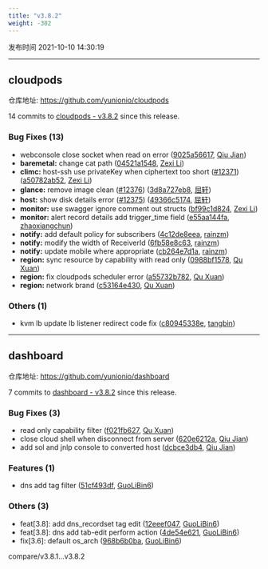 ```yaml
---
title: "v3.8.2"
weight: -382
---
```


发布时间 2021-10-10 14:30:19

---
## cloudpods

仓库地址: https://github.com/yunionio/cloudpods

14 commits to [cloudpods - v3.8.2] since this release.

### Bug Fixes (13)
- webconsole close socket when read on error ([9025a56617](https://github.com/yunionio/cloudpods/commit/9025a566179cab614cf2e19a94183cf96f165c7a), [Qiu Jian](mailto:qiujian@yunionyun.com))
- **baremetal:** change cat path ([04521a1548](https://github.com/yunionio/cloudpods/commit/04521a154827ccf633a0987ea2647b6142b3c3c8), [Zexi Li](mailto:zexi.li@icloud.com))
- **climc:** host-ssh use privateKey when ciphertext too short ([#12371](https://github.com/yunionio/cloudpods/issues/12371)) ([a50782ab52](https://github.com/yunionio/cloudpods/commit/a50782ab5241dfc7438cf94591adfb3e1cb0a2ef), [Zexi Li](mailto:zexi.li@icloud.com))
- **glance:** remove image clean ([#12376](https://github.com/yunionio/cloudpods/issues/12376)) ([3d8a727eb8](https://github.com/yunionio/cloudpods/commit/3d8a727eb8d65a7251388abab165f86c24c891dd), [屈轩](mailto:qu_xuan@icloud.com))
- **host:** show disk details error ([#12375](https://github.com/yunionio/cloudpods/issues/12375)) ([49366c5174](https://github.com/yunionio/cloudpods/commit/49366c51740e1827907a06f817772e3b75609849), [屈轩](mailto:qu_xuan@icloud.com))
- **monitor:** use swagger ignore comment out structs ([bf99c1d824](https://github.com/yunionio/cloudpods/commit/bf99c1d824ec6d336d8a7c370c585b33a0aea2bb), [Zexi Li](mailto:zexi.li@icloud.com))
- **monitor:** alert record details add trigger_time field ([e55aa144fa](https://github.com/yunionio/cloudpods/commit/e55aa144fab99b7e165a0d3882e1c6d267e49c53), [zhaoxiangchun](mailto:1422928955@qq.com))
- **notify:** add default policy for subscribers ([4c12de8eea](https://github.com/yunionio/cloudpods/commit/4c12de8eea8ea50818993577320f12bb567712ce), [rainzm](mailto:mjoycarry@gmail.com))
- **notify:** modify the width of ReceiverId ([6fb58e8c63](https://github.com/yunionio/cloudpods/commit/6fb58e8c632942a8bf130e8c04c9b8c9ac617c8d), [rainzm](mailto:mjoycarry@gmail.com))
- **notify:** update mobile where appropriate ([cb264e7d1a](https://github.com/yunionio/cloudpods/commit/cb264e7d1a4c2416cd28a2d7f3aee6404e2f9788), [rainzm](mailto:mjoycarry@gmail.com))
- **region:** sync resource by capability with read only ([0988bf1578](https://github.com/yunionio/cloudpods/commit/0988bf1578ea1936965b1b693affb73b9a66fe33), [Qu Xuan](mailto:quxuan@yunionyun.com))
- **region:** fix cloudpods scheduler error ([a55732b782](https://github.com/yunionio/cloudpods/commit/a55732b782e718c0a04091ebdcea061d3b4583c0), [Qu Xuan](mailto:quxuan@yunionyun.com))
- **region:** network brand ([c53164e430](https://github.com/yunionio/cloudpods/commit/c53164e4306a38ab493747e51af472ef2fbcf436), [Qu Xuan](mailto:qu_xuan@icloud.com))

### Others (1)
- kvm lb update lb listener redirect code fix ([c80945338e](https://github.com/yunionio/cloudpods/commit/c80945338ee376f85a8baae3e0805ace0cabf1fd), [tangbin](mailto:tangbin@yunionyun.com))

[cloudpods - v3.8.2]: https://github.com/yunionio/cloudpods/compare/v3.8.1...v3.8.2
---
## dashboard

仓库地址: https://github.com/yunionio/dashboard

7 commits to [dashboard - v3.8.2] since this release.

### Bug Fixes (3)
- read only capability filter ([f021fb627](https://github.com/yunionio/dashboard/commit/f021fb627d1242c2be01d9c28fd1b5e0f833a747), [Qu Xuan](mailto:quxuan@yunionyun.com))
- close cloud shell when disconnect from server ([620e6212a](https://github.com/yunionio/dashboard/commit/620e6212a7b475bd8c2746adb968983b3ed6a287), [Qiu Jian](mailto:qiujian@yunionyun.com))
- add sol and jnlp console to converted host ([dcbce3db4](https://github.com/yunionio/dashboard/commit/dcbce3db425bedc946013b9140a31e10fb90194f), [Qiu Jian](mailto:qiujian@yunionyun.com))

### Features (1)
- dns add tag filter ([51cf493df](https://github.com/yunionio/dashboard/commit/51cf493df46bfda6d85c5633396ac4edb5911c93), [GuoLiBin6](mailto:782518577@qq.com))

### Others (3)
- feat[3.8]: add dns_recordset tag edit ([12eeef047](https://github.com/yunionio/dashboard/commit/12eeef047015280b495b644397591da853607c71), [GuoLiBin6](mailto:782518577@qq.com))
- feat[3.8]: dns add tab-edit perform action ([4de54e621](https://github.com/yunionio/dashboard/commit/4de54e62186f30b1c825f7776b6d3032ed3e11d1), [GuoLiBin6](mailto:782518577@qq.com))
- fix[3.6]: default os_arch ([968b6b0ba](https://github.com/yunionio/dashboard/commit/968b6b0ba2ef24a6eb9cd88a23679366529dc088), [GuoLiBin6](mailto:782518577@qq.com))

[dashboard - v3.8.2]: https://github.com/yunionio/dashboard/compare/v3.8.1...v3.8.2
compare/v3.8.1...v3.8.2
